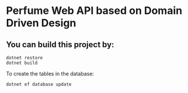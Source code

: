 # Perfume Web API based on Domain Driven Design

## You can build this project by:
```
dotnet restore
dotnet build
```
To create the tables in the database:
```
dotnet ef database update
```
